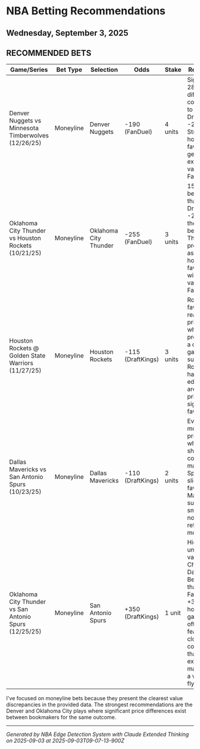 # NBA Betting Recommendations
## Wednesday, September 3, 2025

## RECOMMENDED BETS
| Game/Series | Bet Type | Selection | Odds | Stake | Reasoning |
|-------------|----------|-----------|------|-------|-----------|
| Denver Nuggets vs Minnesota Timberwolves (12/26/25) | Moneyline | Denver Nuggets | -190 (FanDuel) | 4 units | Significant 28-point difference compared to DraftKings' -218 line. Strong home favorite getting exceptional value on FanDuel. |
| Oklahoma City Thunder vs Houston Rockets (10/21/25) | Moneyline | Oklahoma City Thunder | -255 (FanDuel) | 3 units | 15-point better price than DraftKings' -270 for the same bet. Thunder projected as strong home favorites with better value on FanDuel. |
| Houston Rockets @ Golden State Warriors (11/27/25) | Moneyline | Houston Rockets | -115 (DraftKings) | 3 units | Road favorite at reasonable price in what projects as a close game. Line suggests Rockets have slight edge but aren't priced as significant favorites. |
| Dallas Mavericks vs San Antonio Spurs (10/23/25) | Moneyline | Dallas Mavericks | -110 (DraftKings) | 2 units | Even money pricing in what should be a competitive matchup. Spread slightly favoring Mavs (-1) suggests small edge not fully reflected in moneyline. |
| Oklahoma City Thunder vs San Antonio Spurs (12/25/25) | Moneyline | San Antonio Spurs | +350 (DraftKings) | 1 unit | High underdog value in Christmas Day game. Better price than FanDuel's +320, and holiday games often feature closer contests than expected, making this a valuable flyer. |

I've focused on moneyline bets because they present the clearest value discrepancies in the provided data. The strongest recommendations are the Denver and Oklahoma City plays where significant price differences exist between bookmakers for the same outcome.

---
*Generated by NBA Edge Detection System with Claude Extended Thinking on 2025-09-03 at 2025-09-03T09-07-13-900Z*
